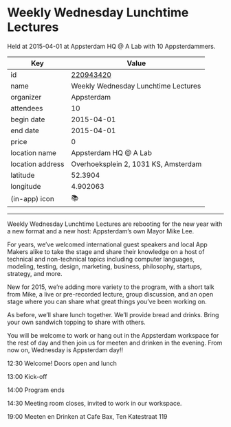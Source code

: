 # Weekly Wednesday Lunchtime Lectures
Held at 2015-04-01 at Appsterdam HQ @ A Lab with 10 Appsterdammers.
        
|Key|Value
|---|---|
|id|[220943420](https://www.meetup.com/appsterdam/events/220943420/)|
|name|Weekly Wednesday Lunchtime Lectures|
|organizer|Appsterdam|
|attendees|10|
|begin date|2015-04-01|
|end date|2015-04-01|
|price|0|
|location name|Appsterdam HQ @ A Lab|
|location address|Overhoeksplein 2, 1031 KS, Amsterdam|
|latitude|52.3904|
|longitude|4.902063|
|(in-app) icon|📚|

---

Weekly Wednesday Lunchtime Lectures are rebooting for the new year with a new format and a new host: Appsterdam’s own Mayor Mike Lee.

For years, we’ve welcomed international guest speakers and local App Makers alike to take the stage and share their knowledge on a host of technical and non-technical topics including computer languages, modeling, testing, design, marketing, business, philosophy, startups, strategy, and more.

New for 2015, we’re adding more variety to the program, with a short talk from Mike, a live or pre-recorded lecture, group discussion, and an open stage where you can share what great things you’ve been working on.

As before, we’ll share lunch together. We’ll provide bread and drinks. Bring your own sandwich topping to share with others.

You will be welcome to work or hang out in the Appsterdam workspace for the rest of day and then join us for meeten and drinken in the evening. From now on, Wednesday is Appsterdam day!! 

12:30 Welcome! Doors open and lunch

13:00 Kick-off

14:00 Program ends

14:30 Meeting room closes, invited to work in our workspace.

19:00 Meeten en Drinken at Cafe Bax, Ten Katestraat 119


